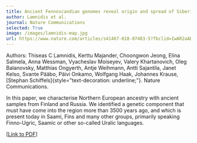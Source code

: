 ```yaml
---
title: Ancient Fennoscandian genomes reveal origin and spread of Siberian ancestry in Europe
author: Lamnidis et al.
journal: Nature Communications
selected: True
image: /images/lamnidis-map.jpg
url: https://www.nature.com/articles/s41467-018-07483-5?fbclid=IwAR2aADc6tB6QzpYRunAssxdag4dP_hvaAQLfYrnuS0Uoa2Ennq9RbjR8VoA
---
```


Authors: Thiseas C Lamnidis, Kerttu Majander, Choongwon Jeong, Elina Salmela, Anna Wessman, Vyacheslav Moiseyev, Valery Khartanovich, Oleg Balanovsky, Matthias Ongyerth, Antje Weihmann, Antti Sajantila, Janet Kelso, Svante Pääbo, Päivi Onkamo, Wolfgang Haak, Johannes Krause, [Stephan Schiffels]{style="text-decoration: underline;"}. Nature Communications. 

In this paper, we characterise Northern European ancestry with ancient samples from Finland and Russia. We identified a genetic component that must have come into the region more than 3500 years ago, and which is present today in Saami, Fins and many other groups, primarily speaking Finno-Ugric, Saamic or other so-called Uralic languages.

\[[Link to PDF](https://www.nature.com/articles/s41467-018-07483-5.pdf)\]